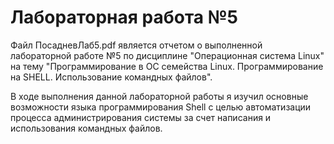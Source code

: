 # Лабораторная работа №5
Файл ПосадневЛаб5.pdf является отчетом о выполненной лабораторной работе №5 по дисциплине "Операционная система Linux" на тему "Программирование в ОС семейства Linux. Программирование на SHELL. Использование командных файлов".

В ходе выполнения данной лабораторной работы я изучил основные возможности языка программирования Shell с целью автоматизации процесса администрирования системы за счет написания и использования командных файлов.